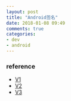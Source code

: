 ```yaml
---
layout: post
title: "Android签名"
date: 2018-01-08 09:49
comments: true
categories: 
- dev
- android
---
```




### reference

+ [V1](https://source.android.com/security/apksigning)
+ [V2](https://source.android.com/security/apksigning/v2)
+ [V3](https://source.android.com/security/apksigning/v3)